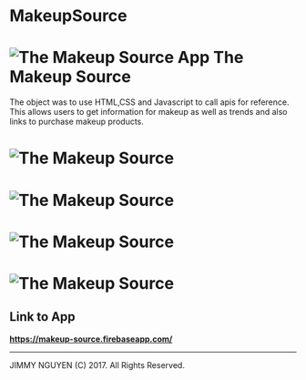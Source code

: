 # MakeupSource

# ![The Makeup Source App](public/assets/img/screen1.png) The Makeup Source  
The object was to use HTML,CSS and Javascript to call apis for reference. This allows users to get information for makeup as well as trends and also links to purchase makeup products. 


# ![The Makeup Source](img/screen2.jpg)

# ![The Makeup Source](img/screen3.jpg)

# ![The Makeup Source](img/screen4.jpg)

# ![The Makeup Source](img/screen5.jpg)

## Link to App
**https://makeup-source.firebaseapp.com/**



----------

JIMMY NGUYEN (C) 2017. All Rights Reserved.
